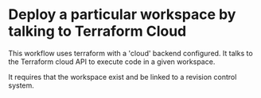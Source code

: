 # Deploy a particular workspace by talking to Terraform Cloud

This workflow uses terraform with a 'cloud' backend configured.
It talks to the Terraform cloud API to execute code in a given
workspace.

It requires that the workspace exist and be linked to a revision
control system.
